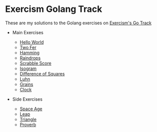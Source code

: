 # Exercism Golang Track

These are my solutions to the Golang exercises on [Exercism's Go Track](https://exercism.io/tracks/go)

- Main Exercises
    - [Hello World](main-exercises/hello-world/README.md)
    - [Two Fer](main-exercises/two-fer/README.md)
    - [Hamming](main-exercises/hamming/README.md)
    - [Raindrops](main-exercises/raindrops/README.md)
    - [Scrabble Score](main-exercises/scrabble-score/README.md)
    - [Isogram](main-exercises/isogram/README.md)
    - [Difference of Squares](main-exercises/difference-of-squares/README.md)
    - [Luhn](main-exercises/luhn/README.md)
    - [Grains](main-exercises/grains/README.md)
    - [Clock](main-exercises/clock/README.md)

- Side Exercises
    - [Space Age](side-exercises/space-age/README.md)
    - [Leap](side-exercises/leap/README.md)
    - [Triangle](side-exercises/triangle/README.md)
    - [Proverb](side-exercises/proverb/README.md)